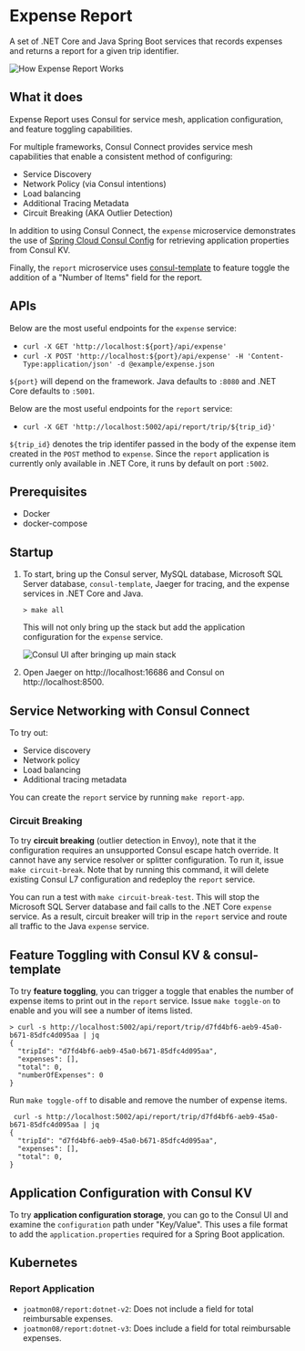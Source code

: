 # Expense Report

A set of .NET Core and Java Spring Boot services that records expenses
and returns a report for a given trip identifier.

![How Expense Report Works](./image/diagram.png)

## What it does

Expense Report uses Consul for service mesh, application configuration,
and feature toggling capabilities.

For multiple frameworks, Consul Connect provides service mesh capabilities
that enable a consistent method of configuring:

* Service Discovery
* Network Policy (via Consul intentions)
* Load balancing
* Additional Tracing Metadata
* Circuit Breaking (AKA Outlier Detection)

In addition to using Consul Connect, the `expense` microservice
demonstrates the use of [Spring Cloud Consul
Config](https://cloud.spring.io/spring-cloud-consul/reference/html/)
for retrieving application properties from Consul KV.

Finally, the `report` microservice uses
[consul-template](https://github.com/hashicorp/consul-template)
to feature toggle the addition of a "Number of Items" field for the
report.

## APIs

Below are the most useful endpoints for the `expense` service:

* `curl -X GET 'http://localhost:${port}/api/expense'`
* `curl -X POST 'http://localhost:${port}/api/expense' -H 'Content-Type:application/json' -d @example/expense.json`

`${port}` will depend on the framework. Java defaults to `:8080` and .NET Core
defaults to `:5001`.

Below are the most useful endpoints for the `report` service:

* `curl -X GET 'http://localhost:5002/api/report/trip/${trip_id}'`

`${trip_id}` denotes the trip identifer passed in the body of the expense item
created in the `POST` method to `expense`. Since the `report` application is
currently only available in .NET Core, it runs by default on port `:5002`.

## Prerequisites

* Docker
* docker-compose

## Startup

1. To start, bring up the Consul server, MySQL database, Microsoft SQL
   Server database, `consul-template`, Jaeger for tracing, and
   the expense services in .NET Core and Java.

   ```shell
   > make all
   ```
  
   This will not only bring up the stack but add the application configuration
   for the `expense` service.

   ![Consul UI after bringing up main stack](./image/makeall.png)

1. Open Jaeger on http://localhost:16686 and Consul on http://localhost:8500.

## Service Networking with Consul Connect

To try out:

* Service discovery
* Network policy
* Load balancing
* Additional tracing metadata

You can create the `report` service by running `make report-app`.

### Circuit Breaking

To try __circuit breaking__ (outlier detection in Envoy), note that it the
configuration requires an unsupported Consul escape hatch override. It cannot
have any service resolver or splitter configuration. To run it, issue
`make circuit-break`. Note that by running this command, it will delete
existing Consul L7 configuration and redeploy the `report` service.

You can run a test with `make circuit-break-test`.
This will stop the Microsoft SQL Server database and fail calls to the .NET Core
`expense` service. As a result, circuit breaker will trip in the `report`
service and route all traffic to the Java `expense` service.

## Feature Toggling with Consul KV & consul-template

To try __feature toggling__, you can trigger a toggle that enables
the number of expense items to print out in the `report` service. Issue
`make toggle-on` to enable and you will see a number of items listed.

```shell
> curl -s http://localhost:5002/api/report/trip/d7fd4bf6-aeb9-45a0-b671-85dfc4d095aa | jq
{
  "tripId": "d7fd4bf6-aeb9-45a0-b671-85dfc4d095aa",
  "expenses": [],
  "total": 0,
  "numberOfExpenses": 0
}
```

 Run `make toggle-off` to disable and remove the number of expense items.

```shell
 curl -s http://localhost:5002/api/report/trip/d7fd4bf6-aeb9-45a0-b671-85dfc4d095aa | jq
{
  "tripId": "d7fd4bf6-aeb9-45a0-b671-85dfc4d095aa",
  "expenses": [],
  "total": 0,
}
```

## Application Configuration with Consul KV

To try __application configuration storage__, you can go to the Consul
UI and examine the `configuration` path under "Key/Value". This uses
a file format to add the `application.properties` required for a Spring
Boot application.


## Kubernetes

### Report Application

- `joatmon08/report:dotnet-v2`: Does not include a field for total reimbursable expenses.
- `joatmon08/report:dotnet-v3`: Does include a field for total reimbursable expenses.
